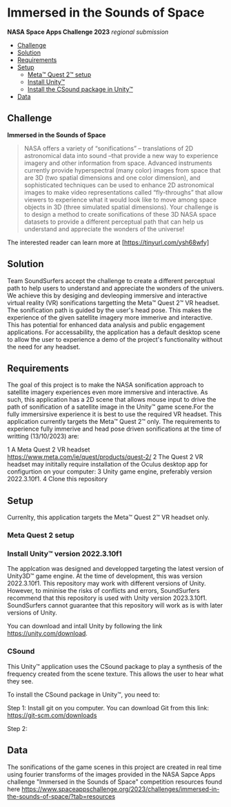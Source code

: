 # Immersed in the Sounds of Space 
**NASA Space Apps Challenge 2023** *regional submission*

- [Challenge](#challenge)
- [Solution](#solution)
- [Requirements](#requirements)
- [Setup](#setup)
  * [Meta™ Quest 2™ setup](#meta-quest-2-setup)
  * [Install Unity™ ](#downloadUnity)
  * [Install the CSound package in Unity™](#csound)  
- [Data](#data)

## Challenge
**Immersed in the Sounds of Space** 
>NASA offers a variety of “sonifications” – translations of 2D astronomical data into sound –that provide a new way to experience imagery and other information from space. Advanced instruments currently provide hyperspectral (many color) images from space that are 3D (two spatial dimensions and one color dimension), and sophisticated techniques can be used to enhance 2D astronomical images to make video representations called “fly-throughs” that allow viewers to experience what it would look like to move among space objects in 3D (three simulated spatial dimensions). Your challenge is to design a method to create sonifications of these 3D NASA space datasets to provide a different perceptual path that can help us understand and appreciate the wonders of the universe!

The interested reader can learn more at [https://tinyurl.com/ysh68wfy]

## Solution
Team SoundSurfers accept the challenge to create a different perceptual path to help users to understand and appreciate the wonders of the univers. We achieve this by desiging and devleoping immersive and interactive virtual reality (VR) sonifications targetting the Meta™ Quest 2™ VR headset.  The sonification path is guided by the user's head pose. This makes the experience of the given satellite imagery more immerive and interactive. This has potential for enhanced data analysis and public engagement applications. For accessability, the application has a default desktop scene to allow the user to experience a demo of the project's functionality without the need for any headset.
 
## Requirements
The goal of this project is to make the NASA sonification approach to satellite imagery experiences even more immersive and interactive. As such, this application has a 2D scene that allows mouse input to drive the path of sonification of a satellite image in the Unity™ game scene.For the fully immersirsive experience it is best to use the required VR headset. This application currently targets the Meta™ Quest 2™ only. The requirements to experience fully immerive and head pose driven sonifications at the time of writting (13/10/2023) are:

1 A Meta Quest 2 VR headset https://www.meta.com/ie/quest/products/quest-2/
2 The Quest 2 VR headset may inititally require installation of the Oculus desktop app for configurtion on your computer:
3 Unity game engine, preferably version 2022.3.10f1.
4 Clone this repository

## Setup
Currenlty, this application targets the Meta™ Quest 2™ VR headset only.

### Meta Quest 2 setup

### Install Unity™ version 2022.3.10f1
The applcation was designed and developped targeting the latest version of Unity3D™ game engine. At the time of development, this was version 2022.3.10f1. This repository may work with different versions of Unity. However, to mininise the risks of conflicts and errors, SoundSurfers recommend that this repository is used with Unity version 2023.3.10f1. SoundSurfers cannot guarantee that this repository will work as is with later versions of Unity. 

You can download and intall Unity by following the link https://unity.com/download.

### CSound
This Unity™ application uses the CSound package to play a synthesis of the frequency created from the scene texture. This allows the user to hear what they see.

To install the CSound package in Unity™, you need to:

Step 1: Install git on you computer. You can download Git from this link: https://git-scm.com/downloads

Step 2: 


## Data
The sonifications of the game scenes in this project are created in real time using fourier transforms of the images provided in the NASA Sapce Apps challenge "Immersed in the Sounds of Space" competition resources found here https://www.spaceappschallenge.org/2023/challenges/immersed-in-the-sounds-of-space/?tab=resources 

